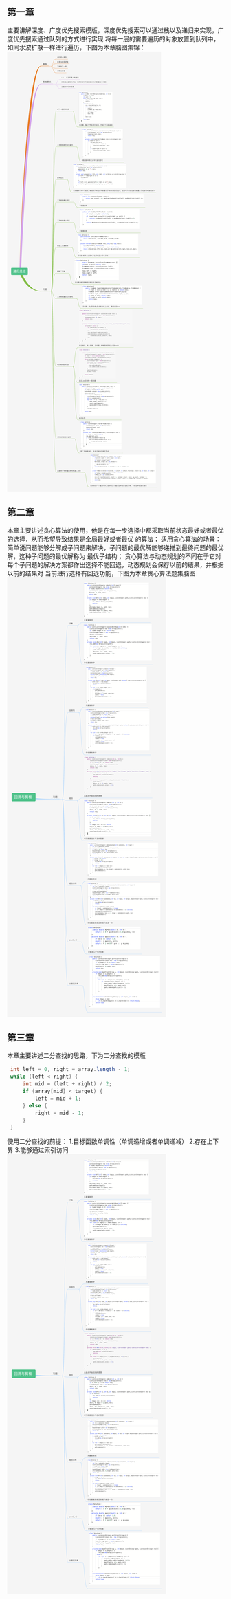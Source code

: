 第一章
-----------------
  主要讲解深度、广度优先搜索模版，深度优先搜索可以通过栈以及递归来实现，广度优先搜索通过队列的方式进行实现
  将每一层的需要遍历的对象放置到队列中，如同水波扩散一样进行遍历，下图为本章脑图集锦：
![image](https://github.com/DoddyApe-loveCat/-algorithm015/blob/master/images/recursion.png)

第二章
-----------------
  本章主要讲述贪心算法的使用，他是在每一步选择中都采取当前状态最好或者最优的选择，从而希望导致结果是全局最好或者最优
  的算法；
  适用贪心算法的场景：简单说问题能够分解成子问题来解决，子问题的最优解能够递推到最终问题的最优解，这种子问题的最优解称为
  最优子结构；
  贪心算法与动态规划的不同在于它对每个子问题的解决方案都作出选择不能回退，动态规划会保存以前的结果，并根据以前的结果对
  当前进行选择有回退功能️，下图为本章贪心算法题集脑图
![image](https://github.com/DoddyApe-loveCat/-algorithm015/blob/master/images/cutBranch.png)

第三章
-----------------
  本章主要讲述二分查找的思路，下为二分查找的模版
   ```java
    int left = 0, right = array.length - 1;
    while (left < right) {
        int mid = (left + right) / 2;
        if (array[mid] < target) {
            left = mid + 1;
        } else {
            right = mid - 1;
        }          
    }   
   ```
   使用二分查找的前提：
   1.目标函数单调性（单调递增或者单调递减）
   2.存在上下界
   3.能够通过索引访问
![image](https://github.com/DoddyApe-loveCat/-algorithm015/blob/master/images/cutBranch.png)
